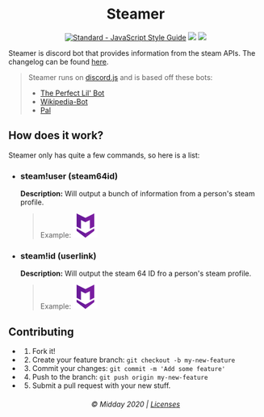 <h1 align="center"> Steamer </h1>
<p align="center">
    <a href="https://standardjs.com"><img src="https://img.shields.io/badge/code_style-standard-brightgreen.svg" alt="Standard - JavaScript Style Guide"></a>
    <a href="https://discordapp.com/oauth2/authorize?&client_id=703229978774339634&scope=bot&permissions=1878522945"><img src="https://img.shields.io/badge/Discord-Add%20Bot-7289DA.svg" /></a>
    <a href="https://app.fossa.com/projects/git%2Bgithub.com%2FMiddayClouds%2FSteamer?ref=badge_shield" alt="FOSSA Status"><img src="https://app.fossa.com/api/projects/git%2Bgithub.com%2FMiddayClouds%2FSteamer.svg?type=shield"/></a>
</p>

Steamer is discord bot that provides information from the steam APIs. The changelog can be found [here](https://github.com/MiddayClouds/Steamer/releases).
> Steamer runs on <a href="">discord.js</a> and is based off these bots:
> - <a href="https://gist.github.com/eslachance/3349734a98d30011bb202f47342601d3">The Perfect Lil' Bot</a>
> - <a href="https://github.com/julianYaman/wikipedia-bot">Wikipedia-Bot</a>
> - <a href="https://github.com/MiddayClouds/pal">Pal</a>

## How does it work?
Steamer only has quite a few commands, so here is a list:

- ### steam!user (steam64id)
    __Description:__ Will output a bunch of information from a person's steam profile.
    
    > Example:
    > ![alt text](https://github.com/adam-p/markdown-here/raw/master/src/common/images/icon48.png "Logo Title Text 1")
   
- ### steam!id (userlink)
    __Description:__ Will output the steam 64 ID fro a person's steam profile.
    
    > Example:
    > ![alt text](https://github.com/adam-p/markdown-here/raw/master/src/common/images/icon48.png "Logo Title Text 1")

## Contributing
- 1. Fork it!
- 2. Create your feature branch: `git checkout -b my-new-feature`
- 3. Commit your changes: `git commit -m 'Add some feature'`
- 4. Push to the branch: `git push origin my-new-feature`
- 5. Submit a pull request with your new stuff.

<h6 align="center">  © Midday 2020 | <a href="https://github.com/MiddayClouds/Steamer/tree/master/LICENSES">Licenses</a> </h6>
